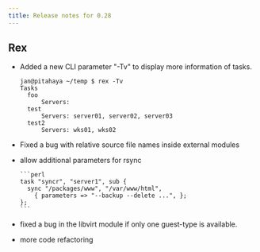 ```yaml
---
title: Release notes for 0.28
---
```


## Rex

-   Added a new CLI parameter "-Tv" to display more information of tasks.

        jan@pitahaya ~/temp $ rex -Tv
        Tasks
          foo                            
              Servers: 
          test                           
              Servers: server01, server02, server03
          test2                          
              Servers: wks01, wks02


-   Fixed a bug with relative source file names inside external modules

-   allow additional parameters for rsync

        ```perl
        task "syncr", "server1", sub {
          sync "/packages/www", "/var/www/html",
            { parameters => "--backup --delete ...", };
        };
        ```

-   fixed a bug in the libvirt module if only one guest-type is available.

-   more code refactoring


